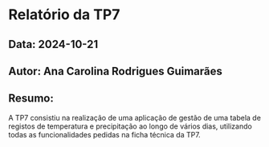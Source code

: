 # Relatório da TP7
## Data: 2024-10-21
## Autor: Ana Carolina Rodrigues Guimarães
## Resumo:
A TP7 consistiu na realização de uma aplicação de gestão de uma tabela de registos de temperatura e precipitação ao longo de vários dias, utilizando todas as funcionalidades pedidas na ficha técnica da TP7.
